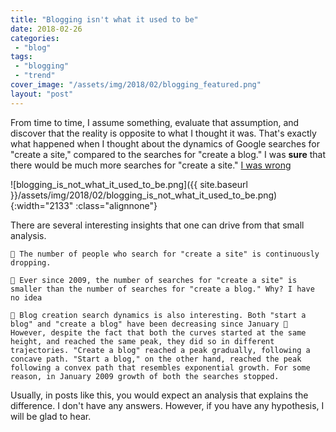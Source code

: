```yaml
---
title: "Blogging isn't what it used to be"
date: 2018-02-26
categories: 
 - "blog"
tags: 
 - "blogging"
 - "trend"
cover_image: "/assets/img/2018/02/blogging_featured.png"
layout: "post"
---
```


From time to time, I assume something, evaluate that assumption, and discover that the reality is opposite to what I thought it was. That's exactly what happened when I thought about the dynamics of Google searches for "create a site," compared to the searches for "create a blog." I was **sure** that there would be much more searches for "create a site." [I was wrong](https://trends.google.com/trends/explore?date=all&q=create%20a%20blog,start%20a%20blog,create%20a%20site)

![blogging_is_not_what_it_used_to_be.png]({{ site.baseurl }}/assets/img/2018/02/blogging_is_not_what_it_used_to_be.png){:width="2133" :class="alignnone"}

There are several interesting insights that one can drive from that small analysis.


     The number of people who search for "create a site" is continuously dropping.

     Ever since 2009, the number of searches for "create a site" is smaller than the number of searches for "create a blog." Why? I have no idea

     Blog creation search dynamics is also interesting. Both "start a blog" and "create a blog" have been decreasing since January  However, despite the fact that both the curves started at the same height, and reached the same peak, they did so in different trajectories. "Create a blog" reached a peak gradually, following a concave path. "Start a blog," on the other hand, reached the peak following a convex path that resembles exponential growth. For some reason, in January 2009 growth of both the searches stopped.

Usually, in posts like this, you would expect an analysis that explains the difference. I don't have any answers. However, if you have any hypothesis, I will be glad to hear.

 
